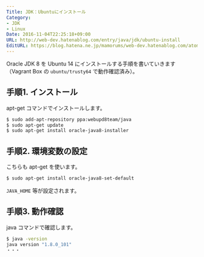 ```yaml
---
Title: JDK：Ubuntuにインストール
Category:
- JDK
- Linux
Date: 2016-11-04T22:25:18+09:00
URL: http://web-dev.hatenablog.com/entry/java/jdk/ubuntu-install
EditURL: https://blog.hatena.ne.jp/mamorums/web-dev.hatenablog.com/atom/entry/10328749687192974484
---
```


Oracle JDK 8 を Ubuntu 14 にインストールする手順を書いていきます（Vagrant Box の `ubuntu/trusty64` で動作確認済み）。


## 手順1. インストール
apt-get コマンドでインストールします。

```bash
$ sudo add-apt-repository ppa:webupd8team/java
$ sudo apt-get update
$ sudo apt-get install oracle-java8-installer
```


## 手順2. 環境変数の設定
こちらも apt-get を使います。

```bash
$ sudo apt-get install oracle-java8-set-default
```

`JAVA_HOME` 等が設定されます。


## 手順3. 動作確認
java コマンドで確認します。

```bash
$ java -version
java version "1.8.0_101"
・・・
```

